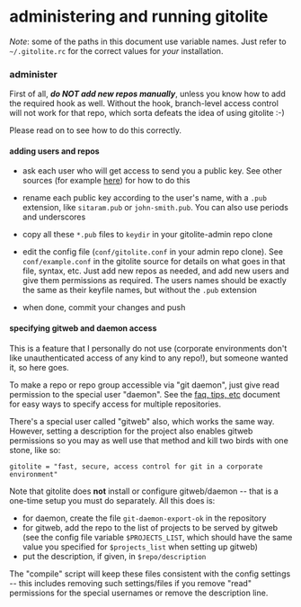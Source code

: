 # administering and running gitolite

*Note*: some of the paths in this document use variable names.  Just refer to
`~/.gitolite.rc` for the correct values for *your* installation.

### administer

First of all, ***do NOT add new repos manually***, unless you know how to add
the required hook as well.  Without the hook, branch-level access control will
not work for that repo, which sorta defeats the idea of using gitolite :-)

Please read on to see how to do this correctly.

#### adding users and repos

  * ask each user who will get access to send you a public key.  See other
    sources (for example [here][genpub]) for how to do this

[genpub]: http://sitaramc.github.com/0-installing/2-access-gitolite.html#generating_a_public_key

  * rename each public key according to the user's name, with a `.pub`
    extension, like `sitaram.pub` or `john-smith.pub`.  You can also use
    periods and underscores

  * copy all these `*.pub` files to `keydir` in your gitolite-admin repo clone

  * edit the config file (`conf/gitolite.conf` in your admin repo clone).  See
    `conf/example.conf` in the gitolite source for details on what goes in
    that file, syntax, etc.  Just add new repos as needed, and add new users
    and give them permissions as required.  The users names should be exactly
    the same as their keyfile names, but without the `.pub` extension

  * when done, commit your changes and push

#### specifying gitweb and daemon access

This is a feature that I personally do not use (corporate environments don't
like unauthenticated access of any kind to any repo!), but someone wanted it,
so here goes.

To make a repo or repo group accessible via "git daemon", just give read
permission to the special user "daemon".  See the [faq, tips, etc][ss]
document for easy ways to specify access for multiple repositories.

[ss]: http://github.com/sitaramc/gitolite/blob/pu/doc/3-faq-tips-etc.mkd#gwd

There's a special user called "gitweb" also, which works the same way.
However, setting a description for the project also enables gitweb permissions
so you may as well use that method and kill two birds with one stone, like so:

    gitolite = "fast, secure, access control for git in a corporate environment"

Note that gitolite does **not** install or configure gitweb/daemon -- that is
a one-time setup you must do separately.  All this does is:

  * for daemon, create the file `git-daemon-export-ok` in the repository
  * for gitweb, add the repo to the list of projects to be served by gitweb
    (see the config file variable `$PROJECTS_LIST`, which should have the same
    value you specified for `$projects_list` when setting up gitweb)
  * put the description, if given, in `$repo/description`

The "compile" script will keep these files consistent with the config settings
-- this includes removing such settings/files if you remove "read" permissions
for the special usernames or remove the description line.
